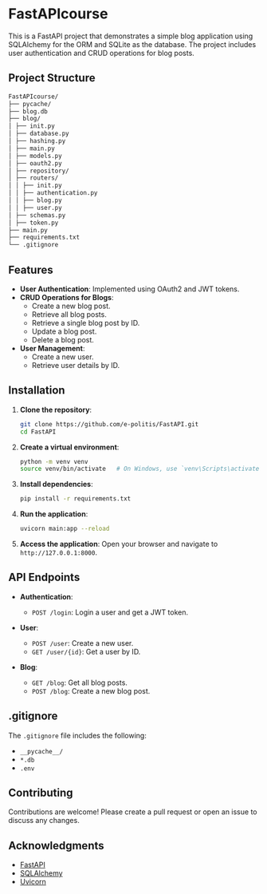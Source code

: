 # FastAPIcourse

This is a FastAPI project that demonstrates a simple blog application using SQLAlchemy for the ORM and SQLite as the database. The project includes user authentication and CRUD operations for blog posts.

## Project Structure


```md
FastAPIcourse/
├── pycache/
├── blog.db
├── blog/
│ ├── init.py
│ ├── database.py
│ ├── hashing.py
│ ├── main.py
│ ├── models.py
│ ├── oauth2.py
│ ├── repository/
│ ├── routers/
│ │ ├── init.py
│ │ ├── authentication.py
│ │ ├── blog.py
│ │ ├── user.py
│ ├── schemas.py
│ ├── token.py
├── main.py
├── requirements.txt
└── .gitignore
```

## Features

- **User Authentication**: Implemented using OAuth2 and JWT tokens.
- **CRUD Operations for Blogs**:
  - Create a new blog post.
  - Retrieve all blog posts.
  - Retrieve a single blog post by ID.
  - Update a blog post.
  - Delete a blog post.
- **User Management**:
  - Create a new user.
  - Retrieve user details by ID.

## Installation

1. **Clone the repository**:
    ```sh
    git clone https://github.com/e-politis/FastAPI.git
    cd FastAPI
    ```

2. **Create a virtual environment**:
    ```sh
    python -m venv venv
    source venv/bin/activate   # On Windows, use `venv\Scripts\activate`
    ```

3. **Install dependencies**:
    ```sh
    pip install -r requirements.txt
    ```

4. **Run the application**:
    ```sh
    uvicorn main:app --reload
    ```

5. **Access the application**:
    Open your browser and navigate to `http://127.0.0.1:8000`.

## API Endpoints

- **Authentication**:
  - `POST /login`: Login a user and get a JWT token.

- **User**:
  - `POST /user`: Create a new user.
  - `GET /user/{id}`: Get a user by ID.

- **Blog**:
  - `GET /blog`: Get all blog posts.
  - `POST /blog`: Create a new blog post.

## .gitignore

The `.gitignore` file includes the following:
- `__pycache__/`
- `*.db`
- `.env`


## Contributing

Contributions are welcome! Please create a pull request or open an issue to discuss any changes.

## Acknowledgments

- [FastAPI](https://fastapi.tiangolo.com/)
- [SQLAlchemy](https://www.sqlalchemy.org/)
- [Uvicorn](https://www.uvicorn.org/)

